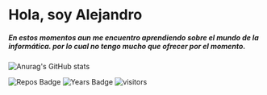 # Hola, soy Alejandro

##### En estos momentos aun me encuentro aprendiendo sobre el mundo de la informática. por lo cual no tengo mucho que ofrecer por el momento.

![Anurag's GitHub stats](https://github-readme-stats.vercel.app/api?username=AlejandroP02&count_private=true&show_icons=true&theme=radical)


![Repos Badge](https://badges.pufler.dev/repos/AlejandroP02&right_color=blue)
![Years Badge](https://badges.pufler.dev/years/AlejandroP02&right_color=blue)
![visitors](https://visitor-badge.glitch.me/badge?page_id=AlejandroP02.visitor-badge&left_color=green&right_color=blue)
